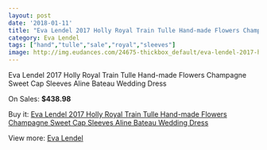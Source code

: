 ```yaml
---
layout: post
date: '2018-01-11'
title: "Eva Lendel 2017 Holly Royal Train Tulle Hand-made Flowers Champagne Sweet Cap Sleeves Aline Bateau Wedding Dress"
category: Eva Lendel
tags: ["hand","tulle","sale","royal","sleeves"]
image: http://img.eudances.com/24675-thickbox_default/eva-lendel-2017-holly-royal-train-tulle-hand-made-flowers-champagne-sweet-cap-sleeves-aline-bateau-wedding-dress.jpg
---
```

Eva Lendel 2017 Holly Royal Train Tulle Hand-made Flowers Champagne Sweet Cap Sleeves Aline Bateau Wedding Dress

On Sales: **$438.98**
<a href="https://www.eudances.com/en/eva-lendel/8202-eva-lendel-2017-holly-royal-train-tulle-hand-made-flowers-champagne-sweet-cap-sleeves-aline-bateau-wedding-dress.html"><amp-img layout="responsive" width="600" height="600" src="//img.eudances.com/24675-thickbox_default/eva-lendel-2017-holly-royal-train-tulle-hand-made-flowers-champagne-sweet-cap-sleeves-aline-bateau-wedding-dress.jpg" alt="Eva Lendel 2017 Holly Royal Train Tulle Hand-made Flowers Champagne Sweet Cap Sleeves Aline Bateau Wedding Dress 0" /></a>
<a href="https://www.eudances.com/en/eva-lendel/8202-eva-lendel-2017-holly-royal-train-tulle-hand-made-flowers-champagne-sweet-cap-sleeves-aline-bateau-wedding-dress.html"><amp-img layout="responsive" width="600" height="600" src="//img.eudances.com/24680-thickbox_default/eva-lendel-2017-holly-royal-train-tulle-hand-made-flowers-champagne-sweet-cap-sleeves-aline-bateau-wedding-dress.jpg" alt="Eva Lendel 2017 Holly Royal Train Tulle Hand-made Flowers Champagne Sweet Cap Sleeves Aline Bateau Wedding Dress 1" /></a>
<a href="https://www.eudances.com/en/eva-lendel/8202-eva-lendel-2017-holly-royal-train-tulle-hand-made-flowers-champagne-sweet-cap-sleeves-aline-bateau-wedding-dress.html"><amp-img layout="responsive" width="600" height="600" src="//img.eudances.com/24679-thickbox_default/eva-lendel-2017-holly-royal-train-tulle-hand-made-flowers-champagne-sweet-cap-sleeves-aline-bateau-wedding-dress.jpg" alt="Eva Lendel 2017 Holly Royal Train Tulle Hand-made Flowers Champagne Sweet Cap Sleeves Aline Bateau Wedding Dress 2" /></a>
<a href="https://www.eudances.com/en/eva-lendel/8202-eva-lendel-2017-holly-royal-train-tulle-hand-made-flowers-champagne-sweet-cap-sleeves-aline-bateau-wedding-dress.html"><amp-img layout="responsive" width="600" height="600" src="//img.eudances.com/24678-thickbox_default/eva-lendel-2017-holly-royal-train-tulle-hand-made-flowers-champagne-sweet-cap-sleeves-aline-bateau-wedding-dress.jpg" alt="Eva Lendel 2017 Holly Royal Train Tulle Hand-made Flowers Champagne Sweet Cap Sleeves Aline Bateau Wedding Dress 3" /></a>
<a href="https://www.eudances.com/en/eva-lendel/8202-eva-lendel-2017-holly-royal-train-tulle-hand-made-flowers-champagne-sweet-cap-sleeves-aline-bateau-wedding-dress.html"><amp-img layout="responsive" width="600" height="600" src="//img.eudances.com/24677-thickbox_default/eva-lendel-2017-holly-royal-train-tulle-hand-made-flowers-champagne-sweet-cap-sleeves-aline-bateau-wedding-dress.jpg" alt="Eva Lendel 2017 Holly Royal Train Tulle Hand-made Flowers Champagne Sweet Cap Sleeves Aline Bateau Wedding Dress 4" /></a>
<a href="https://www.eudances.com/en/eva-lendel/8202-eva-lendel-2017-holly-royal-train-tulle-hand-made-flowers-champagne-sweet-cap-sleeves-aline-bateau-wedding-dress.html"><amp-img layout="responsive" width="600" height="600" src="//img.eudances.com/24676-thickbox_default/eva-lendel-2017-holly-royal-train-tulle-hand-made-flowers-champagne-sweet-cap-sleeves-aline-bateau-wedding-dress.jpg" alt="Eva Lendel 2017 Holly Royal Train Tulle Hand-made Flowers Champagne Sweet Cap Sleeves Aline Bateau Wedding Dress 5" /></a>

Buy it: [Eva Lendel 2017 Holly Royal Train Tulle Hand-made Flowers Champagne Sweet Cap Sleeves Aline Bateau Wedding Dress](https://www.eudances.com/en/eva-lendel/8202-eva-lendel-2017-holly-royal-train-tulle-hand-made-flowers-champagne-sweet-cap-sleeves-aline-bateau-wedding-dress.html "Eva Lendel 2017 Holly Royal Train Tulle Hand-made Flowers Champagne Sweet Cap Sleeves Aline Bateau Wedding Dress")

View more: [Eva Lendel](https://www.eudances.com/en/125-eva-lendel "Eva Lendel")
